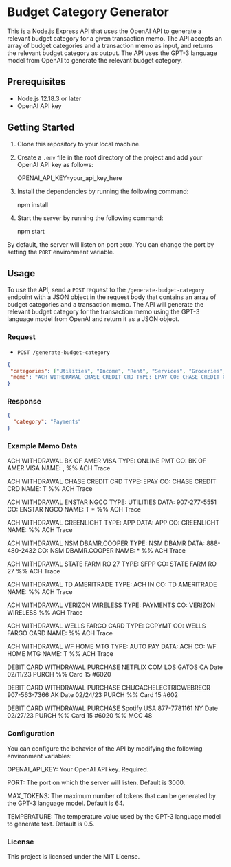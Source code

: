 # Budget Category Generator

This is a Node.js Express API that uses the OpenAI API to generate a relevant budget category for a given transaction memo. The API accepts an array of budget categories and a transaction memo as input, and returns the relevant budget category as output. The API uses the GPT-3 language model from OpenAI to generate the relevant budget category.

## Prerequisites

- Node.js 12.18.3 or later
- OpenAI API key

## Getting Started

1. Clone this repository to your local machine.
2. Create a `.env` file in the root directory of the project and add your OpenAI API key as follows:

    OPENAI_API_KEY=your_api_key_here


3. Install the dependencies by running the following command:

    npm install


4. Start the server by running the following command:

    npm start


By default, the server will listen on port `3000`. You can change the port by setting the `PORT` environment variable.

## Usage

To use the API, send a `POST` request to the `/generate-budget-category` endpoint with a JSON object in the request body that contains an array of budget categories and a transaction memo. The API will generate the relevant budget category for the transaction memo using the GPT-3 language model from OpenAI and return it as a JSON object.

### Request

- `POST /generate-budget-category`

```json
{
 "categories": ["Utilities", "Income", "Rent", "Services", "Groceries", "Mortgage", "Payments", "Insurance", "Investing", "Transfers"],
 "memo": "ACH WITHDRAWAL CHASE CREDIT CRD TYPE: EPAY CO: CHASE CREDIT CRD NAME:   %% ACH Trace"
}
```

### Response

```json
{
  "category": "Payments"
}
```

### Example Memo Data

ACH WITHDRAWAL BK OF AMER VISA TYPE: ONLINE PMT CO: BK OF AMER VISA NAME: , %% ACH Trace 

ACH WITHDRAWAL CHASE CREDIT CRD TYPE: EPAY CO: CHASE CREDIT CRD NAME:  T  %% ACH Trace 

ACH WITHDRAWAL ENSTAR NGCO TYPE: UTILITIES DATA: 907-277-5551 CO: ENSTAR NGCO NAME:  T * %% ACH Trace 

ACH WITHDRAWAL GREENLIGHT TYPE: APP DATA: APP CO: GREENLIGHT NAME:   %% ACH Trace 

ACH WITHDRAWAL NSM DBAMR.COOPER TYPE: NSM DBAMR DATA: 888-480-2432 CO: NSM DBAMR.COOPER NAME:  * %% ACH Trace 

ACH WITHDRAWAL STATE FARM RO 27 TYPE: SFPP CO: STATE FARM RO 27 %% ACH Trace 

ACH WITHDRAWAL TD AMERITRADE TYPE: ACH IN CO: TD AMERITRADE NAME:   %% ACH Trace 

ACH WITHDRAWAL VERIZON WIRELESS TYPE: PAYMENTS CO: VERIZON WIRELESS %% ACH Trace 

ACH WITHDRAWAL WELLS FARGO CARD TYPE: CCPYMT CO: WELLS FARGO CARD NAME:   %% ACH Trace 

ACH WITHDRAWAL WF HOME MTG TYPE: AUTO PAY DATA: ACH CO: WF HOME MTG NAME:  T  %% ACH Trace 

DEBIT CARD WITHDRAWAL PURCHASE  NETFLIX COM LOS GATOS CA Date 02/11/23 PURCH  %% Card 15 #6020 

DEBIT CARD WITHDRAWAL PURCHASE CHUGACHELECTRICWEBRECR 907-563-7366 AK Date 02/24/23 PURCH  %% Card 15 #602

DEBIT CARD WITHDRAWAL PURCHASE Spotify USA 877-7781161 NY Date 02/27/23 PURCH  %% Card 15 #6020 %% MCC 48

### Configuration

You can configure the behavior of the API by modifying the following environment variables:

OPENAI_API_KEY: Your OpenAI API key. Required.

PORT: The port on which the server will listen. Default is 3000.

MAX_TOKENS: The maximum number of tokens that can be generated by the GPT-3 language model. Default is 64.

TEMPERATURE: The temperature value used by the GPT-3 language model to generate text. Default is 0.5.


### License
This project is licensed under the MIT License.